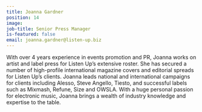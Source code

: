 ```yaml
---
title: Joanna Gardner
position: 14
image: 
job-title: Senior Press Manager
is-featured: false
email: joanna.gardner@listen-up.biz
---
```


With over 4 years experience in events promotion and PR, Joanna works on artist and label press for Listen Up’s extensive roster. She has secured a number of high-profile international magazine covers and editorial spreads for Listen Up’s clients. Joanna leads national and international campaigns for clients including Alesso, Steve Angello, Tiesto, and successful labels such as Mixmash, Refune, Size and OWSLA. With a huge personal passion for electronic music, Joanna brings a wealth of industry knowledge and expertise to the table. 
